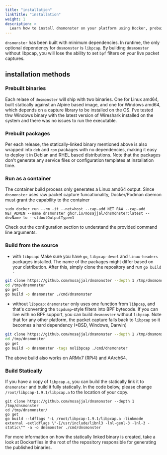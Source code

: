 ```yaml
---
title: "installation"
linkTitle: "installation"
weight: 1
description: >
  Learn how to install dnsmonster on your platform using Docker, prebuilt binaries, or compiling it from the source on any platform Go supports
---
```


`dnsmonster` has been built with minimum dependencies. In runtime, the only optional dependency for `dnsmonster` is `libpcap`. By building `dnsmonster` without libpcap, you will lose the ability to set `bpf` filters on your live packet captures. 

## installation methods

### Prebuilt binaries

Each relase of `dnsmonster` will ship with two binaries. One for Linux amd64, built statically against an Alpine based image, and one for Windows amd64, which depends on a capture library to be installed on the OS. I've tested thw Windows binary with the latest version of Wireshark installed on the system and there was no issues to run the executable. 

### Prebuilt packages

Per each release, the statically-linked binary mentioned above is also wrapped into `deb` and `rpm` packages with no dependencies, making it easy to deploy it in Debian and RHEL based distributions. Note that the packages don't generate any service files or configuration templates at installation time. 

### Run as a container

The container build process only generates a Linux amd64 output. Since `dnsmonster` uses raw packet capture funcationality, Docker/Podman daemon must grant the capability to the container

```
sudo docker run --rm -it --net=host --cap-add NET_RAW --cap-add NET_ADMIN --name dnsmonster ghcr.io/mosajjal/dnsmonster:latest --devName lo --stdoutOutputType=1
```

Check out the configuration section to understand the provided command line arguments.

### Build from the source

- with `libpcap`:
  Make sure you have `go`, `libpcap-devel` and `linux-headers` packages installed. The name of the packages might differ based on your distribution. After this, simply clone the repository and run `go build .`

```sh
git clone https://github.com/mosajjal/dnsmonster --depth 1 /tmp/dnsmonster 
cd /tmp/dnsmonster
go get
go build -o dnsmonster ./cmd/dnsmonster
```

- without `libpcap`:
`dnsmonster` only uses one function from `libpcap`, and that's converting the `tcpdump`-style filters into BPF bytecode. If you can live with no BPF support, you can build `dnsmonster` without `libpcap`. Note that for any other platform, the packet capture falls back to `libpcap` so it becomes a hard dependency (*BSD, Windows, Darwin)

```sh
git clone https://github.com/mosajjal/dnsmonster --depth 1 /tmp/dnsmonster 
cd /tmp/dnsmonster
go get
go build -o dnsmonster -tags nolibpcap ./cmd/dnsmonster
```

The above build also works on ARMv7 (RPi4) and AArch64.

### Build Statically

If you have a copy of `libpcap.a`, you can build the statically link it to `dnsmonster` and build it fully statically. In the code below, please change `/root/libpcap-1.9.1/libpcap.a` to the location of your copy.

```
git clone https://github.com/mosajjal/dnsmonster --depth 1 /tmp/dnsmonster
cd /tmp/dnsmonster/
go get
go build --ldflags "-L /root/libpcap-1.9.1/libpcap.a -linkmode external -extldflags \"-I/usr/include/libnl3 -lnl-genl-3 -lnl-3 -static\"" -a -o dnsmonster ./cmd/dnsmonster
```

For more information on how the statically linked binary is created, take a look at Dockerfiles in the root of the repository responsible for generating the published binaries.

